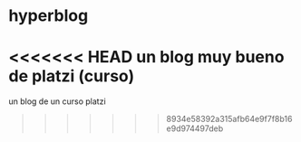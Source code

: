 # hyperblog
<<<<<<< HEAD
un blog muy bueno de platzi (curso)
=======
un blog de un curso platzi 
>>>>>>> 8934e58392a315afb64e9f7f8b16e9d974497deb
